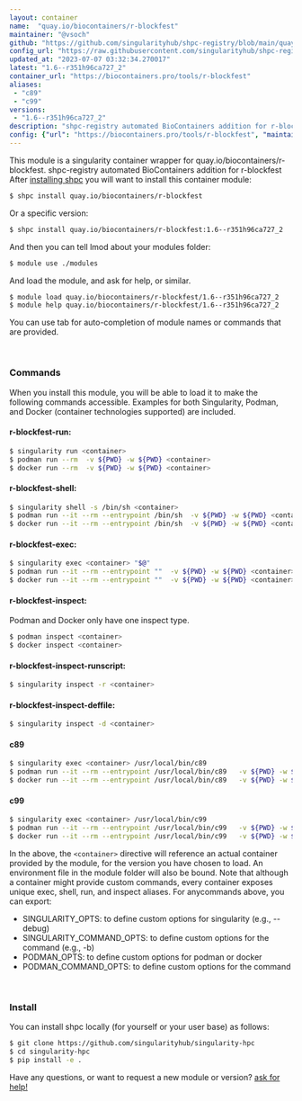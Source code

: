 ```yaml
---
layout: container
name:  "quay.io/biocontainers/r-blockfest"
maintainer: "@vsoch"
github: "https://github.com/singularityhub/shpc-registry/blob/main/quay.io/biocontainers/r-blockfest/container.yaml"
config_url: "https://raw.githubusercontent.com/singularityhub/shpc-registry/main/quay.io/biocontainers/r-blockfest/container.yaml"
updated_at: "2023-07-07 03:32:34.270017"
latest: "1.6--r351h96ca727_2"
container_url: "https://biocontainers.pro/tools/r-blockfest"
aliases:
 - "c89"
 - "c99"
versions:
 - "1.6--r351h96ca727_2"
description: "shpc-registry automated BioContainers addition for r-blockfest"
config: {"url": "https://biocontainers.pro/tools/r-blockfest", "maintainer": "@vsoch", "description": "shpc-registry automated BioContainers addition for r-blockfest", "latest": {"1.6--r351h96ca727_2": "sha256:e783d77972c5e36c7af0a8a7e6dada373516c9b8ea75f79da1d45bb059a0517e"}, "tags": {"1.6--r351h96ca727_2": "sha256:e783d77972c5e36c7af0a8a7e6dada373516c9b8ea75f79da1d45bb059a0517e"}, "docker": "quay.io/biocontainers/r-blockfest", "aliases": {"c89": "/usr/local/bin/c89", "c99": "/usr/local/bin/c99"}}
---
```


This module is a singularity container wrapper for quay.io/biocontainers/r-blockfest.
shpc-registry automated BioContainers addition for r-blockfest
After [installing shpc](#install) you will want to install this container module:


```bash
$ shpc install quay.io/biocontainers/r-blockfest
```

Or a specific version:

```bash
$ shpc install quay.io/biocontainers/r-blockfest:1.6--r351h96ca727_2
```

And then you can tell lmod about your modules folder:

```bash
$ module use ./modules
```

And load the module, and ask for help, or similar.

```bash
$ module load quay.io/biocontainers/r-blockfest/1.6--r351h96ca727_2
$ module help quay.io/biocontainers/r-blockfest/1.6--r351h96ca727_2
```

You can use tab for auto-completion of module names or commands that are provided.

<br>

### Commands

When you install this module, you will be able to load it to make the following commands accessible.
Examples for both Singularity, Podman, and Docker (container technologies supported) are included.

#### r-blockfest-run:

```bash
$ singularity run <container>
$ podman run --rm  -v ${PWD} -w ${PWD} <container>
$ docker run --rm  -v ${PWD} -w ${PWD} <container>
```

#### r-blockfest-shell:

```bash
$ singularity shell -s /bin/sh <container>
$ podman run --it --rm --entrypoint /bin/sh  -v ${PWD} -w ${PWD} <container>
$ docker run --it --rm --entrypoint /bin/sh  -v ${PWD} -w ${PWD} <container>
```

#### r-blockfest-exec:

```bash
$ singularity exec <container> "$@"
$ podman run --it --rm --entrypoint ""  -v ${PWD} -w ${PWD} <container> "$@"
$ docker run --it --rm --entrypoint ""  -v ${PWD} -w ${PWD} <container> "$@"
```

#### r-blockfest-inspect:

Podman and Docker only have one inspect type.

```bash
$ podman inspect <container>
$ docker inspect <container>
```

#### r-blockfest-inspect-runscript:

```bash
$ singularity inspect -r <container>
```

#### r-blockfest-inspect-deffile:

```bash
$ singularity inspect -d <container>
```


#### c89

```bash
$ singularity exec <container> /usr/local/bin/c89
$ podman run --it --rm --entrypoint /usr/local/bin/c89   -v ${PWD} -w ${PWD} <container> -c " $@"
$ docker run --it --rm --entrypoint /usr/local/bin/c89   -v ${PWD} -w ${PWD} <container> -c " $@"
```


#### c99

```bash
$ singularity exec <container> /usr/local/bin/c99
$ podman run --it --rm --entrypoint /usr/local/bin/c99   -v ${PWD} -w ${PWD} <container> -c " $@"
$ docker run --it --rm --entrypoint /usr/local/bin/c99   -v ${PWD} -w ${PWD} <container> -c " $@"
```



In the above, the `<container>` directive will reference an actual container provided
by the module, for the version you have chosen to load. An environment file in the
module folder will also be bound. Note that although a container
might provide custom commands, every container exposes unique exec, shell, run, and
inspect aliases. For anycommands above, you can export:

 - SINGULARITY_OPTS: to define custom options for singularity (e.g., --debug)
 - SINGULARITY_COMMAND_OPTS: to define custom options for the command (e.g., -b)
 - PODMAN_OPTS: to define custom options for podman or docker
 - PODMAN_COMMAND_OPTS: to define custom options for the command

<br>

### Install

You can install shpc locally (for yourself or your user base) as follows:

```bash
$ git clone https://github.com/singularityhub/singularity-hpc
$ cd singularity-hpc
$ pip install -e .
```

Have any questions, or want to request a new module or version? [ask for help!](https://github.com/singularityhub/singularity-hpc/issues)